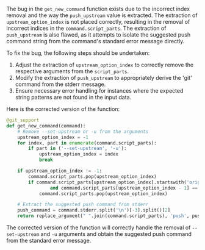 The bug in the `get_new_command` function exists due to the incorrect index removal and the way the `push_upstream` value is extracted. The extraction of `upstream_option_index` is not placed correctly, resulting in the removal of incorrect indices in the `command.script_parts`. The extraction of `push_upstream` is also flawed, as it attempts to isolate the suggested push command string from the command's standard error message directly.

To fix the bug, the following steps should be undertaken:
1. Adjust the extraction of `upstream_option_index` to correctly remove the respective arguments from the `script_parts`.
2. Modify the extraction of `push_upstream` to appropriately derive the 'git' command from the stderr message.
3. Ensure necessary error handling for instances where the expected string patterns are not found in the input data.

Here is the corrected version of the function:

```python
@git_support
def get_new_command(command):
    # Remove --set-upstream or -u from the arguments
    upstream_option_index = -1
    for index, part in enumerate(command.script_parts):
        if part in ('--set-upstream', '-u'):
            upstream_option_index = index
            break

    if upstream_option_index != -1:
        command.script_parts.pop(upstream_option_index)
        if command.script_parts[upstream_option_index].startswith('origin') \
                and command.script_parts[upstream_option_index - 1] == 'push':
            command.script_parts.pop(upstream_option_index)

    # Extract the suggested push command from stderr
    push_command = command.stderr.split('\n')[-3].split()[2]
    return replace_argument(" ".join(command.script_parts), 'push', push_command)
```

The corrected version of the function will correctly handle the removal of `--set-upstream` and `-u` arguments and obtain the suggested push command from the standard error message.